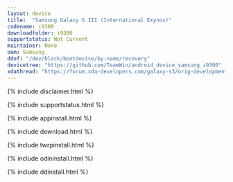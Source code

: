 ```yaml
---
layout: device
title:  "Samsung Galaxy S III (International Exynos)"
codename: i9300
downloadfolder: i9300
supportstatus: Not Current
maintainer: None
oem: Samsung
ddof: "/dev/block/bootdevice/by-name/recovery"
devicetree: "https://github.com/TeamWin/android_device_samsung_i9300"
xdathread: "https://forum.xda-developers.com/galaxy-s3/orig-development/recovery-twrp-3-3-1-0-t4023605"
---
```


{% include disclaimer.html %}

{% include supportstatus.html %}

{% include appinstall.html %}

{% include download.html %}

{% include twrpinstall.html %}

{% include odininstall.html %}

{% include ddinstall.html %}
